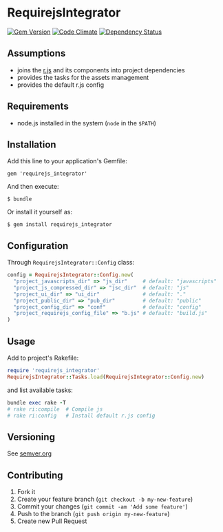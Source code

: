 # RequirejsIntegrator

[![Gem Version](https://badge.fury.io/rb/requirejs_integrator.svg)](http://badge.fury.io/rb/requirejs_integrator)
[![Code Climate](https://codeclimate.com/github/skopciewski/requirejs_integrator/badges/gpa.svg)](https://codeclimate.com/github/skopciewski/requirejs_integrator)
[![Dependency Status](https://gemnasium.com/badges/github.com/skopciewski/requirejs_integrator.svg)](https://gemnasium.com/github.com/skopciewski/requirejs_integrator)

## Assumptions

* joins the [r.js][rjs] and its components into project dependencies
* provides the tasks for the assets management
* provides the default r.js config

## Requirements

* node.js installed in the system (`node` in the `$PATH`)

## Installation

Add this line to your application's Gemfile:

    gem 'requirejs_integrator'

And then execute:

    $ bundle

Or install it yourself as:

    $ gem install requirejs_integrator

## Configuration

Through `RequirejsIntegrator::Config` class:

```ruby
config = RequirejsIntegrator::Config.new(
  "project_javascripts_dir" => "js_dir"     # default: "javascripts"
  "project_js_compressed_dir" => "jsc_dir"  # default: "js"
  "project_ui_dir" => "ui_dir"              # default: "."
  "project_public_dir" => "pub_dir"         # default: "public"
  "project_config_dir" => "conf"            # default: "config"
  "project_requirejs_config_file" => "b.js" # default: "build.js"
)
```

## Usage

Add to project's Rakefile:
```ruby
require 'requirejs_integrator'
RequirejsIntegrator::Tasks.load(RequirejsIntegrator::Config.new)
```

and list available tasks:
```ruby
bundle exec rake -T
# rake ri:compile  # Compile js
# rake ri:config   # Install default r.js config
```


## Versioning

See [semver.org][semver]

## Contributing

1. Fork it
2. Create your feature branch (`git checkout -b my-new-feature`)
3. Commit your changes (`git commit -am 'Add some feature'`)
4. Push to the branch (`git push origin my-new-feature`)
5. Create new Pull Request

[semver]: http://semver.org/
[rjs]: http://requirejs.org/
